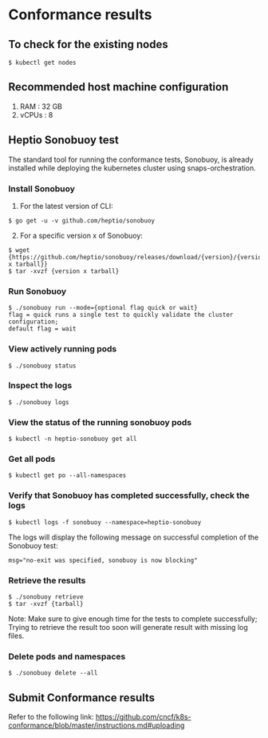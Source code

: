 # Conformance results

## To check for the existing nodes
```
$ kubectl get nodes
```

## Recommended host machine configuration
1. RAM   : 32 GB
2. vCPUs : 8  

## Heptio Sonobuoy test
The standard tool for running the conformance tests, Sonobuoy, is already installed while deploying the kubernetes cluster using snaps-orchestration.

### Install Sonobuoy
1. For the latest version of CLI:
```
$ go get -u -v github.com/heptio/sonobuoy
```
2. For a specific version x of Sonobuoy:
```
$ wget {https://github.com/heptio/sonobuoy/releases/download/{version}/{version x tarball}}
$ tar -xvzf {version x tarball}
```
### Run Sonobuoy
```
$ ./sonobuoy run --mode={optional flag quick or wait}
flag = quick runs a single test to quickly validate the cluster configuration;
default flag = wait
```
### View actively running pods
```
$ ./sonobuoy status
```
### Inspect the logs
```
$ ./sonobuoy logs
```
### View the status of the running sonobuoy pods
```
$ kubectl -n heptio-sonobuoy get all
```
### Get all pods
```
$ kubectl get po --all-namespaces
```
### Verify that Sonobuoy has completed successfully, check the logs
```
$ kubectl logs -f sonobuoy --namespace=heptio-sonobuoy
```
The logs will display the following message on successful completion of the Sonobuoy test: 
```
msg="no-exit was specified, sonobuoy is now blocking"
``` 
### Retrieve the results 
```
$ ./sonobuoy retrieve
$ tar -xvzf {tarball}
```
Note: Make sure to give enough time for the tests to complete successfully; Trying to retrieve the result too soon will generate result with missing log files.
### Delete pods and namespaces
```
$ ./sonobuoy delete --all
```
## Submit Conformance results
Refer to the following link:
<https://github.com/cncf/k8s-conformance/blob/master/instructions.md#uploading>
